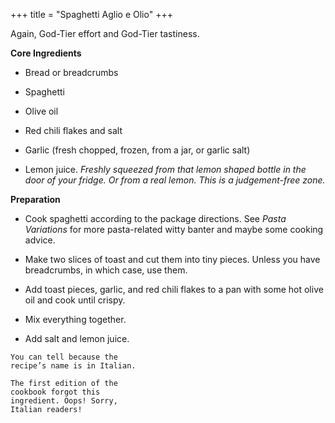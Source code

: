 +++
title = "Spaghetti Aglio e Olio"
+++

Again, God-Tier effort and God-Tier tastiness.

**Core Ingredients**
- Bread or breadcrumbs

- Spaghetti

- Olive oil

- Red chili flakes and salt

- Garlic (fresh chopped, frozen, from a jar, or garlic salt)

- Lemon juice. _Freshly squeezed from that lemon shaped bottle in the door of
your fridge. Or from a real lemon. This is a judgement-free zone._

**Preparation**
- Cook spaghetti according to the package directions. See _Pasta Variations_
for more pasta-related witty banter and maybe some cooking advice.

- Make two slices of toast and cut them into tiny pieces. Unless you have
breadcrumbs, in which case, use them.

- Add toast pieces, garlic, and red chili flakes to a pan with some hot olive
oil and cook until crispy.

- Mix everything together.

- Add salt and lemon juice.

```
You can tell because the
recipe’s name is in Italian.
```
```
The first edition of the
cookbook forgot this
ingredient. Oops! Sorry,
Italian readers!
```